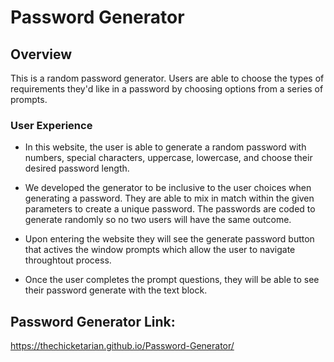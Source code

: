 # Password Generator

## Overview 

This is a random password generator. Users are able to choose the types of requirements they'd like in a password by choosing options from a series of prompts. 

### User Experience


* In this website, the user is able to generate a random password with numbers, special characters, uppercase, lowercase, and choose their desired password length. 

* We developed the generator to be inclusive to the user choices when generating a password. They are able to mix in match within the given parameters to create a unique password. The passwords are coded to generate randomly so no two users will have the same outcome.

* Upon entering the website they will see the generate password button that actives the window prompts which allow the user to navigate throughtout process.

* Once the user completes the prompt questions, they will be able to see their password generate with the text block. 


## Password Generator Link:

https://thechicketarian.github.io/Password-Generator/